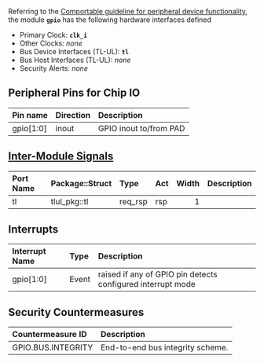 Referring to the [Comportable guideline for peripheral device functionality](https://opentitan.org/book/doc/contributing/hw/comportability), the module **`gpio`** has the following hardware interfaces defined
- Primary Clock: **`clk_i`**
- Other Clocks: *none*
- Bus Device Interfaces (TL-UL): **`tl`**
- Bus Host Interfaces (TL-UL): *none*
- Security Alerts: *none*

## Peripheral Pins for Chip IO

| Pin name   | Direction   | Description            |
|:-----------|:------------|:-----------------------|
| gpio[1:0]  | inout       | GPIO inout to/from PAD |

## [Inter-Module Signals](https://opentitan.org/book/doc/contributing/hw/comportability/index.html#inter-signal-handling)

| Port Name   | Package::Struct   | Type    | Act   |   Width | Description   |
|:------------|:------------------|:--------|:------|--------:|:--------------|
| tl          | tlul_pkg::tl      | req_rsp | rsp   |       1 |               |

## Interrupts

| Interrupt Name   | Type   | Description                                                 |
|:-----------------|:-------|:------------------------------------------------------------|
| gpio[1:0]        | Event  | raised if any of GPIO pin detects configured interrupt mode |

## Security Countermeasures

| Countermeasure ID   | Description                      |
|:--------------------|:---------------------------------|
| GPIO.BUS.INTEGRITY  | End-to-end bus integrity scheme. |


